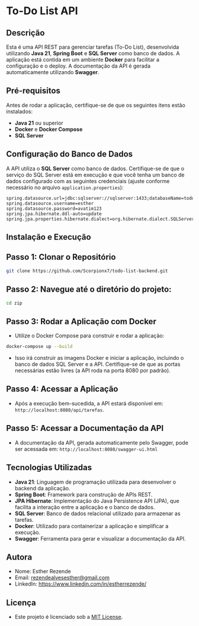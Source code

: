 # To-Do List API

## Descrição
Esta é uma API REST para gerenciar tarefas (To-Do List), desenvolvida utilizando **Java 21**, **Spring Boot** e **SQL Server** como banco de dados. 
A aplicação está contida em um ambiente **Docker** para facilitar a configuração e o deploy. 
A documentação da API é gerada automaticamente utilizando **Swagger**.

## Pré-requisitos
Antes de rodar a aplicação, certifique-se de que os seguintes itens estão instalados:

- **Java 21** ou superior
- **Docker** e **Docker Compose**
- **SQL Server**

## Configuração do Banco de Dados
A API utiliza o **SQL Server** como banco de dados. Certifique-se de que o serviço do SQL Server está em execução e que você tenha um banco de dados configurado com as seguintes credenciais (ajuste conforme necessário no arquivo `application.properties`):

```properties
spring.datasource.url=jdbc:sqlserver://sqlserver:1433;databaseName=todo_db
spring.datasource.username=esther
spring.datasource.password=avatim123
spring.jpa.hibernate.ddl-auto=update
spring.jpa.properties.hibernate.dialect=org.hibernate.dialect.SQLServerDialect 
````

## Instalação e Execução

## Passo 1: Clonar o Repositório
```bash
git clone https://github.com/Scorpionx7/todo-list-backend.git
```
## Passo 2: Navegue até o diretório do projeto:
```bash
cd zip
```
## Passo 3: Rodar a Aplicação com Docker

- Utilize o Docker Compose para construir e rodar a aplicação:

```bash
docker-compose up --build
```
- Isso irá construir as imagens Docker e iniciar a aplicação, incluindo o banco de dados SQL Server e a API.
Certifique-se de que as portas necessárias estão livres (a API roda na porta 8080 por padrão). 

## Passo 4: Acessar a Aplicação

- Após a execução bem-sucedida, a API estará disponível em: `http://localhost:8080/api/tarefas`. 

## Passo 5: Acessar a Documentação da API

- A documentação da API, gerada automaticamente pelo Swagger, pode ser acessada em: `http://localhost:8080/swagger-ui.html`

## Tecnologias Utilizadas
- **Java 21**: Linguagem de programação utilizada para desenvolver o backend da aplicação.
- **Spring Boot**: Framework para construção de APIs REST.
- **JPA Hibernate**: Implementação do Java Persistence API (JPA), que facilita a interação entre a aplicação e o banco de dados.
- **SQL Server**: Banco de dados relacional utilizado para armazenar as tarefas.
- **Docker**: Utilizado para containerizar a aplicação e simplificar a execução.
- **Swagger**: Ferramenta para gerar e visualizar a documentação da API.


## Autora
- Nome: Esther Rezende
- Email: rezendealvesesther@gmail.com
- LinkedIn: https://www.linkedin.com/in/estherrezende/

## Licença
- Este projeto é licenciado sob a [MIT License](LICENSE).












